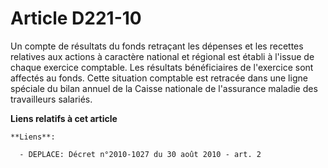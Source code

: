 # Article D221-10

Un compte de résultats du fonds retraçant les dépenses et les recettes relatives aux actions à caractère national et régional
est établi à l'issue de chaque exercice comptable. Les résultats bénéficiaires de l'exercice sont affectés au fonds. Cette
situation comptable est retracée dans une ligne spéciale du bilan annuel de la Caisse nationale de l'assurance maladie des
travailleurs salariés.

**Liens relatifs à cet article**

	**Liens**:

	  - DEPLACE: Décret n°2010-1027 du 30 août 2010 - art. 2
